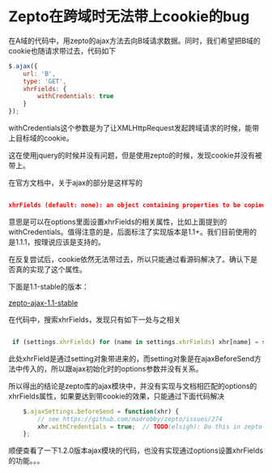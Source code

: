 # Zepto在跨域时无法带上cookie的bug

在A域的代码中，用zepto的ajax方法去向B域请求数据。同时，我们希望把B域的cookie也随请求带过去，代码如下

```js
$.ajax({
    url: 'B',
    type: 'GET',
    xhrFields: {
        withCredentials: true
    }
});
```

withCredentials这个参数是为了让XMLHttpRequest发起跨域请求的时候，能带上目标域的cookie。

这在使用jquery的时候并没有问题，但是使用zepto的时候，发现cookie并没有被带上。

在官方文档中，关于ajax的部分是这样写的

```json

xhrFields (default: none): an object containing properties to be copied over verbatim to the XMLHttpRequest instance. v1.1+

```

意思是可以在options里面设置xhrFields的相关属性，比如上面提到的withCredentials。值得注意的是，后面标注了实现版本是1.1+。我们目前使用的是1.1.1，按理说应该是支持的。

在反复尝试后，cookie依然无法带过去，所以只能通过看源码解决了。确认下是否真的实现了这个属性。

下面是1.1-stable的版本：

[zepto-ajax-1.1-stable](https://github.com/madrobby/zepto/blob/1.1-stable/src/ajax.js)

在代码中，搜索xhrFields，发现只有如下一处与之相关

```js

 if (settings.xhrFields) for (name in settings.xhrFields) xhr[name] = settings.xhrFields[name]

```

此处xhrField是通过setting对象带进来的，而setting对象是在ajaxBeforeSend方法中传入的，所以跟ajax初始化时的options参数并没有关系。

所以得出的结论是zepto库的ajax模块中，并没有实现与文档相匹配的options的xhrFields属性，如果要达到带cookie的效果，只能通过下面代码解决

```js
    $.ajaxSettings.beforeSend = function(xhr) {
        // see https://github.com/madrobby/zepto/issues/274
        xhr.withCredentials = true;  // TODO(elsigh): Do this in zepto w/ xhrFields.
    };
```

顺便查看了一下1.2.0版本ajax模块的代码，也没有实现通过options设置xhrFields的功能。。。